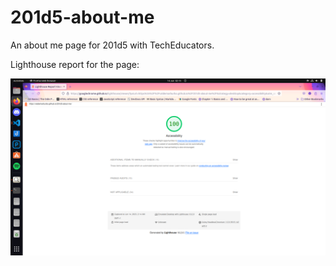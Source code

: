 # 201d5-about-me
An about me page for 201d5 with TechEducators.

Lighthouse report for the page:

![Lighthouse Report](img/about-me%20Lighthouse%20report.png)